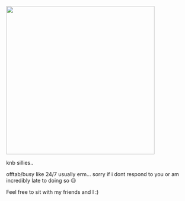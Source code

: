 <img src="https://github.com/Yoosunoovy/Yoosunoovy/assets/155345103/5d2e67c3-c54e-4e23-bfc6-5a91f86bd79d" width="400" height="400">

knb sillies..

offtab/busy like 24/7 usually erm... sorry if i dont respond to you or am incredibly late to doing so 😢

Feel free to sit with my friends and I :)
